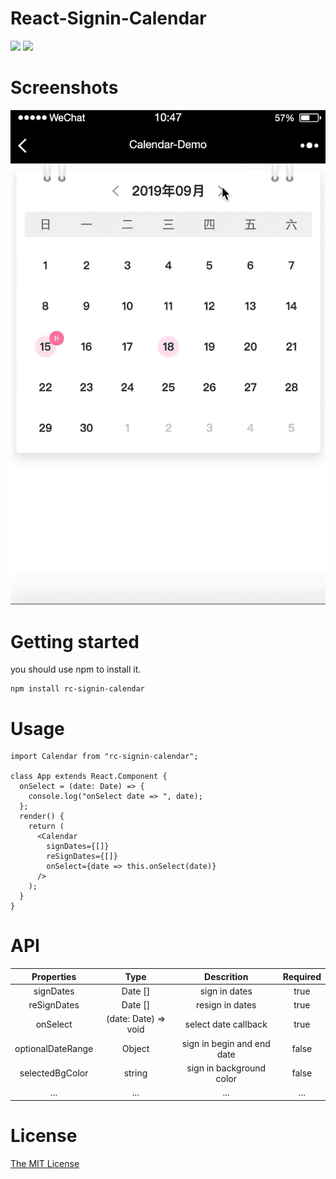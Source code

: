 # React-Signin-Calendar
![](https://img.shields.io/npm/v/rc-signin-calendar)  ![](https://img.shields.io/npm/l/rc-signin-calendar)
# Screenshots
![](screenshots/calendar_screenshot.gif)

# Getting started
you should use npm to install it.
```
npm install rc-signin-calendar
```

# Usage
```
import Calendar from "rc-signin-calendar";

class App extends React.Component {
  onSelect = (date: Date) => {
    console.log("onSelect date => ", date);
  };
  render() {
    return (
      <Calendar
        signDates={[]}
        reSignDates={[]}
        onSelect={date => this.onSelect(date)}
      />
    );
  }
}

```
# API
Properties | Type | Descrition | Required
|:-:|:-:|:-:|:-:|
signDates | Date [] | sign in dates | true|
reSignDates | Date [] | resign in dates | true |
onSelect | (date: Date) => void | select date callback | true | 
optionalDateRange|Object | sign in begin and end date | false |
selectedBgColor| string |sign in background color| false |
...|...|...|...
# License

[The MIT License](https://github.com/ZeroTo0ne/react-signin-calendar/blob/master/LICENSE)

